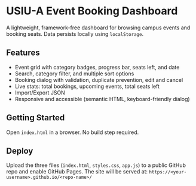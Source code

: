 # USIU-A Event Booking Dashboard

A lightweight, framework-free dashboard for browsing campus events and booking seats. Data persists locally using `localStorage`.

## Features
- Event grid with category badges, progress bar, seats left, and date
- Search, category filter, and multiple sort options
- Booking dialog with validation, duplicate prevention, edit and cancel
- Live stats: total bookings, upcoming events, total seats left
- Import/Export JSON
- Responsive and accessible (semantic HTML, keyboard-friendly dialog)

## Getting Started
Open `index.html` in a browser. No build step required.

## Deploy
Upload the three files (`index.html`, `styles.css`, `app.js`) to a public GitHub repo and enable GitHub Pages. The site will be served at:
`https://<your-username>.github.io/<repo-name>/`
